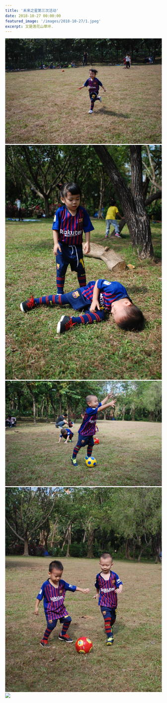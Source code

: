 ```yaml
---
title: '未来之星第三次活动'
date: 2018-10-27 00:00:00
featured_image: '/images/2018-10-27/1.jpeg'
excerpt: 又是莲花山草坪.
---
```


<div class="gallery" data-columns="2">
    <img src="/images/2018-10-27/1.jpeg">   
    <img src="/images/2018-10-27/2.jpeg">   
    <img src="/images/2018-10-27/3.jpeg">   
    <img src="/images/2018-10-27/4.jpeg">   
    <img src="/images/2018-10-27/5.jpeg">                                   
</div>

